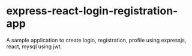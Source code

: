 # express-react-login-registration-app
A sample application to create login, registration, profile using expressjs, react, mysql using jwt.
